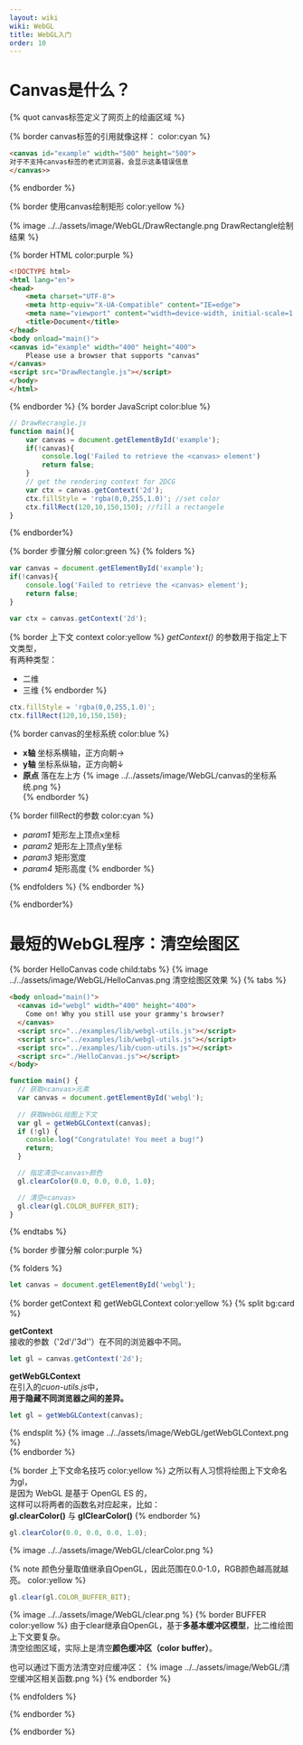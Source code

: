 ```yaml
---
layout: wiki
wiki: WebGL
title: WebGL入门
order: 10
---
```

# Canvas是什么？

{% quot canvas标签定义了网页上的绘画区域 %}

{% border canvas标签的引用就像这样： color:cyan %}
```html
<canvas id="example" width="500" height="500">
对于不支持canvas标签的老式浏览器，会显示这条错误信息
</canvas>>
```
{% endborder %}

{% border 使用canvas绘制矩形 color:yellow %}

{% image ../../assets/image/WebGL/DrawRectangle.png DrawRectangle绘制结果 %}

{% border HTML color:purple %}
```html
<!DOCTYPE html>
<html lang="en">
<head>
    <meta charset="UTF-8">
    <meta http-equiv="X-UA-Compatible" content="IE=edge">
    <meta name="viewport" content="width=device-width, initial-scale=1.0">
    <title>Document</title>
</head>
<body onload="main()">
<canvas id="example" width="400" height="400">
    Please use a browser that supports "canvas"
</canvas>
<script src="DrawRectangle.js"></script>
</body>
</html>
```
{% endborder %}
{% border JavaScript color:blue %}
```javascript
// DrawRecrangle.js
function main(){
    var canvas = document.getElementById('example');
    if(!canvas){
        console.log('Failed to retrieve the <canvas> element')
        return false;
    }
    // get the rendering context for 2DCG
    var ctx = canvas.getContext('2d'); 
    ctx.fillStyle = 'rgba(0,0,255,1.0)'; //set color
    ctx.fillRect(120,10,150,150); //fill a rectangele
}
```
{% endborder%}

{% border 步骤分解 color:green %}
{% folders %}
<!-- folder 步骤1 获取canvas元素 -->
```javascript
var canvas = document.getElementById('example');
if(!canvas){
    console.log('Failed to retrieve the <canvas> element');
    return false;
}
```
<!-- folder 步骤2 向该元素请求二维/三维图形的“绘图上下文”-->
```javascript
var ctx = canvas.getContext('2d');
```
{% border 上下文 context color:yellow %}
*getContext\()* 的参数用于指定上下文类型，  
有两种类型：  
- 二维
- 三维
{% endborder %}
<!-- folder 步骤3 在绘图上下文调用相应绘图函数-->
```javascript
ctx.fillStyle = 'rgba(0,0,255,1.0)';
ctx.fillRect(120,10,150,150);
```
{% border canvas的坐标系统 color:blue %}
- **x轴** 坐标系横轴，正方向朝→
- **y轴** 坐标系纵轴，正方向朝↓
- **原点** 落在左上方
{% image ../../assets/image/WebGL/canvas的坐标系统.png %}  
{% endborder %}

{% border fillRect的参数 color:cyan %}  
- *param1* 矩形左上顶点x坐标
- *param2* 矩形左上顶点y坐标
- *param3* 矩形宽度
- *param4* 矩形高度
{% endborder %}

{% endfolders %}
{% endborder %}

{% endborder%}


# 最短的WebGL程序：清空绘图区

{% border HelloCanvas code  child:tabs %}
{% image ../../assets/image/WebGL/HelloCanvas.png 清空绘图区效果 %}
{% tabs %}
<!-- tab HelloCanvas.html -->
```html
<body onload="main()">
  <canvas id="webgl" width="400" height="400">
    Come on! Why you still use your grammy's browser?
  </canvas>
  <script src="../examples/lib/webgl-utils.js"></script>
  <script src="../examples/lib/webgl-utils.js"></script>
  <script src="../examples/lib/cuon-utils.js"></script>
  <script src="./HelloCanvas.js"></script>
</body>
```
<!-- tab HelloCanvas.js -->
```javascript
function main() {
  // 获取<canvas>元素
  var canvas = document.getElementById('webgl');
  
  // 获取WebGL绘图上下文
  var gl = getWebGLContext(canvas);
  if (!gl) {
    console.log("Congratulate! You meet a bug!")
    return;
  }

  // 指定清空<canvas>颜色
  gl.clearColor(0.0, 0.0, 0.0, 1.0);

  // 清空<canvas>
  gl.clear(gl.COLOR_BUFFER_BIT);
}
```
{% endtabs %}

{% border 步骤分解 color:purple %}

{% folders %}
<!-- folder 1. 获取canvas元素 -->
```javascript
let canvas = document.getElementById('webgl');
```
<!-- folder 2. 获取WebGL绘图上下文 -->
{% border  getContext 和 getWebGLContext color:yellow %}
{% split bg:card %}
<!--cell left-->
**getContext**  
接收的参数（'2d'/'3d''）在不同的浏览器中不同。
```javascript
let gl = canvas.getContext('2d');
```
<!--cell right-->
**getWebGLContext**  
在引入的*cuon-utils.js*中，  
**用于隐藏不同浏览器之间的差异。**
```javascript
let gl = getWebGLContext(canvas);
```
{% endsplit %}
{% image ../../assets/image/WebGL/getWebGLContext.png %}  
{% endborder %}

{% border 上下文命名技巧 color:yellow %}
之所以有人习惯将绘图上下文命名为gl，  
是因为 WebGL 是基于 OpenGL ES 的，  
这样可以将两者的函数名对应起来，比如：  
**gl.clearColor()** 与 **glClearColor()**
{% endborder %}

<!-- folder 3. 设置背景色 -->
```javascript
gl.clearColor(0.0, 0.0, 0.0, 1.0);
```
{% image ../../assets/image/WebGL/clearColor.png %}

{% note 颜色分量取值继承自OpenGL，因此范围在0.0-1.0，RGB颜色越高就越亮。 color:yellow %}

<!-- folder 4. 清空canvas -->
```javascript
gl.clear(gl.COLOR_BUFFER_BIT);
```
{% image ../../assets/image/WebGL/clear.png %}
{% border BUFFER color:yellow %}
由于clear继承自OpenGL，基于**多基本缓冲区模型**，比二维绘图上下文要复杂。  
清空绘图区域，实际上是清空**颜色缓冲区（color buffer）**。  

也可以通过下面方法清空对应缓冲区： 
{% image ../../assets/image/WebGL/清空缓冲区相关函数.png  %}
{% endborder %}

{% endfolders %}

{% endborder %}

{% endborder %}
